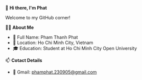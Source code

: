 👋 **Hi there, I'm Phat**

Welcome to my GitHub corner!

🧑‍🎓 **About Me**

 - 👤 Full Name: Pham Thanh Phat 
 - 📍 Location: Ho Chi Minh City, Vietnam  
 - 🎓 Education: Student at Ho Chi Minh City Open University

📫 **Cotact Details**

 - 📧 Gmail: phamphat.230905@gmail.com
